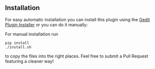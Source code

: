 Installation
------------

For easy automatic installation you can install this plugin using the [Gedit Plugin Installer](https://github.com/lwindolf/gedit-plugininstaller/) or you can do it manually: 

For manual installation run 

    pip install
    ./install.sh
    
to copy the files into the right places. Feel free to submit a Pull Request featuring a cleaner way!
